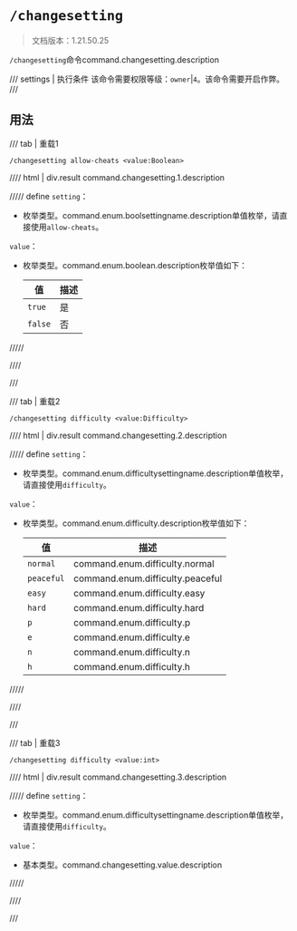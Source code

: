 # `/changesetting`

> 文档版本：1.21.50.25

`/changesetting`命令command.changesetting.description

/// settings | 执行条件
该命令需要权限等级：`owner`|`4`。该命令需要开启作弊。
///

## 用法

/// tab | 重载1
```mcfunction
/changesetting allow-cheats <value:Boolean>
```

//// html | div.result
command.changesetting.1.description

///// define
`setting`：<!-- md:samp BoolSettingName -->

- 枚举类型。command.enum.boolsettingname.description单值枚举，请直接使用`allow-cheats`。

`value`：<!-- md:samp Boolean -->

- 枚举类型。command.enum.boolean.description枚举值如下：

  |值|描述|
  |---|---|
  |`true`|是|
  |`false`|否|



/////

////

///

/// tab | 重载2
```mcfunction
/changesetting difficulty <value:Difficulty>
```

//// html | div.result
command.changesetting.2.description

///// define
`setting`：<!-- md:samp DifficultySettingName -->

- 枚举类型。command.enum.difficultysettingname.description单值枚举，请直接使用`difficulty`。

`value`：<!-- md:samp Difficulty -->

- 枚举类型。command.enum.difficulty.description枚举值如下：

  |值|描述|
  |---|---|
  |`normal`|command.enum.difficulty.normal|
  |`peaceful`|command.enum.difficulty.peaceful|
  |`easy`|command.enum.difficulty.easy|
  |`hard`|command.enum.difficulty.hard|
  |`p`|command.enum.difficulty.p|
  |`e`|command.enum.difficulty.e|
  |`n`|command.enum.difficulty.n|
  |`h`|command.enum.difficulty.h|



/////

////

///

/// tab | 重载3
```mcfunction
/changesetting difficulty <value:int>
```

//// html | div.result
command.changesetting.3.description

///// define
`setting`：<!-- md:samp DifficultySettingName -->

- 枚举类型。command.enum.difficultysettingname.description单值枚举，请直接使用`difficulty`。

`value`：<!-- md:samp int -->

- 基本类型。command.changesetting.value.description


/////

////

///

